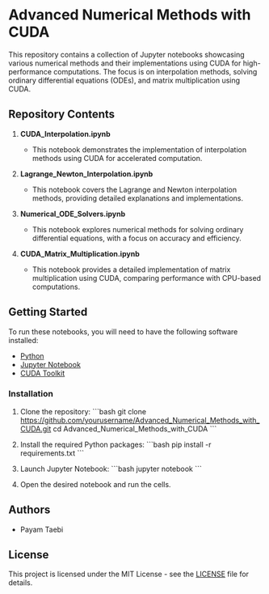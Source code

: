 
# Advanced Numerical Methods with CUDA

This repository contains a collection of Jupyter notebooks showcasing various numerical methods and their implementations using CUDA for high-performance computations. The focus is on interpolation methods, solving ordinary differential equations (ODEs), and matrix multiplication using CUDA.

## Repository Contents

1. **CUDA_Interpolation.ipynb**
   - This notebook demonstrates the implementation of interpolation methods using CUDA for accelerated computation.

2. **Lagrange_Newton_Interpolation.ipynb**
   - This notebook covers the Lagrange and Newton interpolation methods, providing detailed explanations and implementations.

3. **Numerical_ODE_Solvers.ipynb**
   - This notebook explores numerical methods for solving ordinary differential equations, with a focus on accuracy and efficiency.

4. **CUDA_Matrix_Multiplication.ipynb**
   - This notebook provides a detailed implementation of matrix multiplication using CUDA, comparing performance with CPU-based computations.

## Getting Started

To run these notebooks, you will need to have the following software installed:

- [Python](https://www.python.org/)
- [Jupyter Notebook](https://jupyter.org/install)
- [CUDA Toolkit](https://developer.nvidia.com/cuda-toolkit)

### Installation

1. Clone the repository:
   \`\`\`bash
   git clone https://github.com/yourusername/Advanced_Numerical_Methods_with_CUDA.git
   cd Advanced_Numerical_Methods_with_CUDA
   \`\`\`

2. Install the required Python packages:
   \`\`\`bash
   pip install -r requirements.txt
   \`\`\`

3. Launch Jupyter Notebook:
   \`\`\`bash
   jupyter notebook
   \`\`\`

4. Open the desired notebook and run the cells.

## Authors

- Payam Taebi

## License

This project is licensed under the MIT License - see the [LICENSE](LICENSE) file for details.
